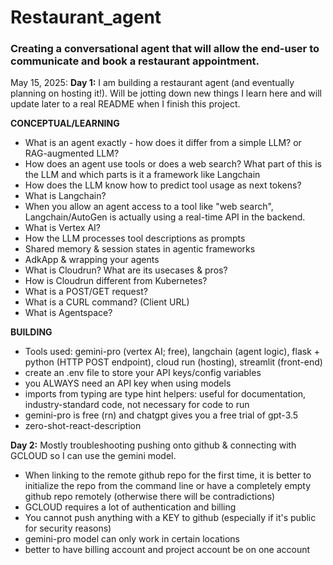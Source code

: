 # Restaurant_agent
### Creating a conversational agent that will allow the end-user to communicate and book a restaurant appointment.

May 15, 2025:
**Day 1:** I am building a restaurant agent (and eventually planning on hosting it!). Will be jotting down new things I learn here and will update later to a real README when I finish this project.

**CONCEPTUAL/LEARNING**
* What is an agent exactly - how does it differ from a simple LLM? or RAG-augmented LLM? 
* How does an agent use tools or does a web search? What part of this is the LLM and which parts is it a framework like Langchain
* How does the LLM know how to predict tool usage as next tokens?
* What is Langchain? 
* When you allow an agent access to a tool like "web search", Langchain/AutoGen is actually using a real-time API in the backend.
* What is Vertex AI?
* How the LLM processes tool descriptions as prompts
* Shared memory & session states in agentic frameworks
* AdkApp & wrapping your agents
* What is Cloudrun? What are its usecases & pros?
* How is Cloudrun different from Kubernetes?
* What is a POST/GET request?
* What is a CURL command? (Client URL)
* What is Agentspace?

**BUILDING**
* Tools used: gemini-pro (vertex AI; free), langchain (agent logic), flask + python (HTTP POST endpoint), cloud run (hosting), streamlit (front-end)
* create an .env file to store your API keys/config variables
* you ALWAYS need an API key when using models
* imports from typing are type hint helpers: useful for documentation, industry-standard code, not necessary for code to run
* gemini-pro is free (rn) and chatgpt gives you a free trial of gpt-3.5
* zero-shot-react-description

**Day 2:** Mostly troubleshooting pushing onto github & connecting with GCLOUD so I can use the gemini model.
* When linking to the remote github repo for the first time, it is better to initialize the repo from the command line or have a completely empty github repo remotely (otherwise there will be contradictions)
* GCLOUD requires a lot of authentication and billing
* You cannot push anything with a KEY to github (especially if it's public for security reasons)
* gemini-pro model can only work in certain locations
* better to have billing account and project account be on one account